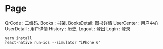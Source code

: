 # Page

QrCode : 二维码,
Books : 书架,
  BooksDetail: 图书详情
UserCenter : 用户中心
  UserDetail : 用户详情
  History : 历史,
  Logout : 登出
Login : 登录


```
yarn install
react-native run-ios --simulator "iPhone 6"
```